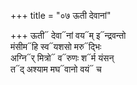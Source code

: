 +++
title = "०७ ऊती देवानां"

+++
ऊती᳓ देवा᳓नां वय᳓म् इ᳓न्द्रवन्तो  
मंसीम᳓हि स्व᳓यशसो मरु᳓द्भिः  
अग्नि᳓र् मित्रो᳓ व᳓रुणः श᳓र्म यंसन्  
त᳓द् अश्याम मघ᳓वानो वयं᳓ च